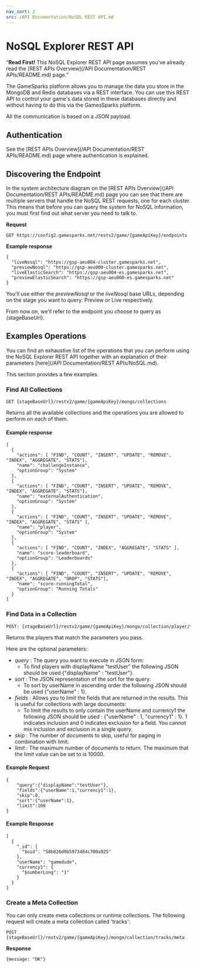 ```yaml
---
nav_sort: 2
src: /API Documentation/NoSQL REST API.md
---
```


# NoSQL Explorer REST API

<q>**Read First!** This NoSQL Explorer REST API page assumes you've already read the [REST APIs Overview](/API Documentation/REST APIs/README.md) page.</q>

The GameSparks platform allows you to manage the data you store in the MongoDB and Redis databases via a REST interface. You can use this REST API to control your game's data stored in these databases directly and without having to do this via the GamesSparks platform.

All the communication is based on a JSON payload.

## Authentication

See the [REST APIs Overview](/API Documentation/REST APIs/README.md) page where authentication is explained.

## Discovering the Endpoint

In the system architecture diagram on the [REST APIs Overview](/API Documentation/REST APIs/README.md) page you can see that there are multiple servers that handle the NoSQL REST requests, one for each cluster. This means that before you can query the system for NoSQL information, you must first find out what server you need to talk to.

**Request**
```
GET https://config2.gamesparks.net/restv2/game/{gameApiKey}/endpoints
```

**Example response**
```
{
  "liveNosql": "https://gsp-aeu004-cluster.gamesparks.net",
  "previewNosql": "https://gsp-aeu000-cluster.gamesparks.net",
  "liveElasticSearch": "https://gsp-aeu004-es.gamesparks.net",
  "previewElasticSearch": "https://gsp-aeu000-es.gamesparks.net"
}

```
You'll use either the *previewNosql* or the *liveNosql* base URLs, depending on the stage you want to query: Preview or Live respectively.

From now on, we'll refer to the endpoint you choose to query as {stageBaseUrl}.

## Examples Operations
You can find an exhaustive list of the operations that you can perform using the NoSQL Explorer REST API together with an explanation of their parameters [here](/API Documentation/REST APIs/NoSQL.md).

This section provides a few examples.

### Find All Collections
```
GET {stageBaseUrl}/restv2/game/{gameApiKey}/mongo/collections
```
Returns all the available collections and the operations you are allowed to perform on each of them.

#### Example response
```
[
  {
    "actions": [ "FIND", "COUNT", "INSERT", "UPDATE", "REMOVE", "INDEX", "AGGREGATE", "STATS"],
    "name": "challengeInstance",
    "optionGroup": "System"
  },
  {
    "actions": [ "FIND", "COUNT", "INSERT", "UPDATE", "REMOVE", "INDEX", "AGGREGATE", "STATS"],
    "name": "externalAuthentication",
    "optionGroup": "System"
  },
  {
    "actions": [ "FIND", "COUNT", "INSERT", "UPDATE", "REMOVE", "INDEX", "AGGREGATE", "STATS" ],
    "name": "player",
    "optionGroup": "System"
  },
  {
    "actions": [ "FIND", "COUNT", "INDEX", "AGGREGATE", "STATS" ],
    "name": "score-leaderboard",
    "optionGroup": "Leaderboards"
  },
  {
    "actions": [ "FIND", "COUNT", "INSERT", "UPDATE", "REMOVE", "INDEX", "AGGREGATE", "DROP", "STATS"],
    "name": "score-runningTotal",
    "optionGroup": "Running Totals"
  }
]
```

### Find Data in a Collection

```
POST: {stageBaseUrl}/restv2/game/{gameApiKey}/mongo/collection/player/find
```

Returns the players that match the parameters you pass.

Here are the optional parameters:

  * *query* : The query you want to execute in JSON form:
    * To find players with displayName "testUser" the following JSON should be used {"displayName" : "testUser"}.
  * *sort* : The JSON representation of the sort for the query:
    * To sort by userName in ascending order the following JSON should be used {"userName" : 1}.
  * *fields* : Allows you to limit the fields that are returned in the results. This is useful for collections with large documents:
    * To limit the results to only contain the userName and currency1 the following JSON should be used : {"userName" : 1, "currency1" : 1}. 1 indicates inclusion and 0 indicates exclusion for a field. You cannot mix inclusion and exclusion in a single query.
  * *skip* : The number of documents to skip, useful for paging in combination with limit.
  * *limit* : The maximum number of documents to return. The maximum that the limit value can be set to is 10000.


#### Example Request
```
{
	"query":{"displayName":"testUser"},
	"fields":{"userName":1,"currency1":1},
	"skip":0,
	"sort":{"userName":1},
	"limit":100
}
```

#### Example Response

```
[
  {
    "_id": {
      "$oid": "58b826d0b5973404c700a925"
    },
    "userName": "gamedude",
    "currency1": {
      "$numberLong": "1"
    }
  }
]
```
### Create a Meta Collection

You can only create meta collections or runtime collections. The following request will create a meta collection called 'tracks':
```
POST {stageBaseUrl}/restv2/game/{gameApiKey}/mongo/collection/tracks/meta
```
**Response**
```
{message: "OK"}
```
